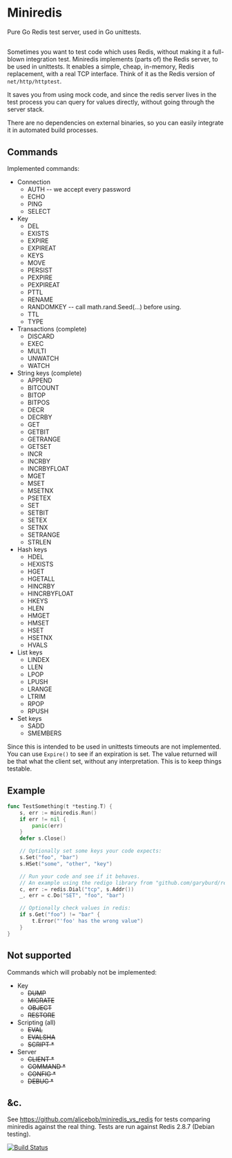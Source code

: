 # Miniredis

Pure Go Redis test server, used in Go unittests.


##

Sometimes you want to test code which uses Redis, without making it a full-blown
integration test.
Miniredis implements (parts of) the Redis server, to be used in unittests. It
enables a simple, cheap, in-memory, Redis replacement, with a real TCP interface. Think of it as the Redis version of `net/http/httptest`.

It saves you from using mock code, and since the redis server lives in the
test process you can query for values directly, without going through the server
stack.

There are no dependencies on external binaries, so you can easily integrate it in automated build processes.


## Commands

Implemented commands:

 - Connection
   - AUTH -- we accept every password
   - ECHO
   - PING
   - SELECT
 - Key 
   - DEL
   - EXISTS
   - EXPIRE
   - EXPIREAT
   - KEYS
   - MOVE
   - PERSIST
   - PEXPIRE
   - PEXPIREAT
   - PTTL
   - RENAME
   - RANDOMKEY -- call math.rand.Seed(...) before using.
   - TTL
   - TYPE
 - Transactions (complete)
   - DISCARD
   - EXEC
   - MULTI
   - UNWATCH
   - WATCH
 - String keys (complete)
   - APPEND
   - BITCOUNT
   - BITOP
   - BITPOS
   - DECR
   - DECRBY
   - GET
   - GETBIT
   - GETRANGE
   - GETSET
   - INCR
   - INCRBY
   - INCRBYFLOAT
   - MGET
   - MSET
   - MSETNX
   - PSETEX
   - SET
   - SETBIT
   - SETEX
   - SETNX
   - SETRANGE
   - STRLEN
 - Hash keys
   - HDEL
   - HEXISTS
   - HGET
   - HGETALL
   - HINCRBY
   - HINCRBYFLOAT
   - HKEYS
   - HLEN
   - HMGET
   - HMSET
   - HSET
   - HSETNX
   - HVALS
 - List keys
   - LINDEX
   - LLEN
   - LPOP
   - LPUSH
   - LRANGE
   - LTRIM
   - RPOP
   - RPUSH
 - Set keys
   - SADD
   - SMEMBERS


Since this is intended to be used in unittests timeouts are not implemented.
You can use `Expire()` to see if an expiration is set. The value returned will
be that what the client set, without any interpretation. This is to keep things
testable.

## Example

``` Go
func TestSomething(t *testing.T) {
	s, err := miniredis.Run()
	if err != nil {
		panic(err)
	}
	defer s.Close()

	// Optionally set some keys your code expects:
	s.Set("foo", "bar")
	s.HSet("some", "other", "key")

	// Run your code and see if it behaves.
	// An example using the redigo library from "github.com/garyburd/redigo/redis":
	c, err := redis.Dial("tcp", s.Addr())
	_, err = c.Do("SET", "foo", "bar")

	// Optionally check values in redis:
	if s.Get("foo") != "bar" {
        t.Error("'foo' has the wrong value")
    }
}
```

## Not supported

Commands which will probably not be implemented:

 - Key
    - ~~DUMP~~
    - ~~MIGRATE~~
    - ~~OBJECT~~
    - ~~RESTORE~~
 - Scripting (all)
    - ~~EVAL~~
    - ~~EVALSHA~~
    - ~~SCRIPT *~~
 - Server
    - ~~CLIENT *~~
    - ~~COMMAND *~~
    - ~~CONFIG *~~
    - ~~DEBUG *~~
    

## &c.

See https://github.com/alicebob/miniredis_vs_redis for tests comparing
miniredis against the real thing. Tests are run against Redis 2.8.7 (Debian
testing).


[![Build Status](https://travis-ci.org/alicebob/miniredis.svg?branch=master)](https://travis-ci.org/alicebob/miniredis)
